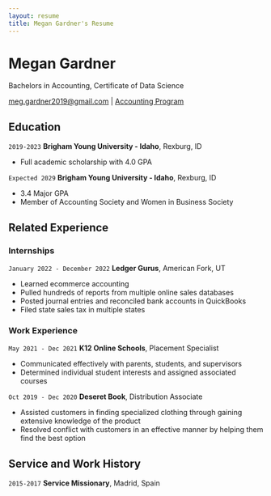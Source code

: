 ```yaml
---
layout: resume
title: Megan Gardner's Resume
---
```

# Megan Gardner
Bachelors in Accounting, Certificate of Data Science

<div id="webaddress">
<a href="meg.gardner2019@gmail.com">meg.gardner2019@gmail.com</a>
| <a href="https://byuidatascience.github.io/development.html"> Accounting Program</a>
</div>

<!-- https://www.monique.tech/the-art-of-markdown -->


## Education

`2019-2023`
__Brigham Young University - Idaho__, Rexburg, ID

- Full academic scholarship with 4.0 GPA

`Expected 2029`
__Brigham Young University - Idaho__, Rexburg, ID

- 3.4 Major GPA
- Member of Accounting Society and Women in Business Society


## Related Experience

### Internships

`January 2022 - December 2022`
__Ledger Gurus__, American Fork, UT

- Learned ecommerce accounting
- Pulled hundreds of reports from multiple online sales databases
- Posted journal entries and reconciled bank accounts in QuickBooks
- Filed state sales tax in multiple states

### Work Experience

`May 2021 - Dec 2021`
__K12 Online Schools__, Placement Specialist

- Communicated effectively with parents, students, and supervisors
- Determined individual student interests and assigned associated courses

`Oct 2019 - Dec 2020`
__Deseret Book__, Distribution Associate

- Assisted customers in finding specialized clothing through gaining extensive knowledge of the product
- Resolved conflict with customers in an effective manner by helping them find the best option


## Service and Work History

`2015-2017`
__Service Missionary__, Madrid, Spain



<!-- ### Footer

Last updated: November 2023 -->


